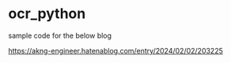 # ocr_python
sample code for the below blog

https://akng-engineer.hatenablog.com/entry/2024/02/02/203225

